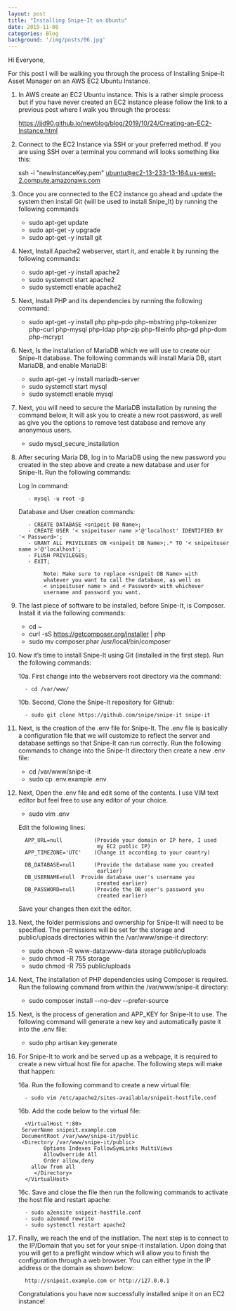 ```yaml
---
layout: post
title: "Installing Snipe-It on Ubuntu"
date: 2019-11-08
categories: Blog
background: '/img/posts/06.jpg'
---
```


Hi Everyone,

For this post I will be walking you through the process of Installing Snipe-It Asset Manager on an AWS EC2 Ubuntu Instance.

1. In AWS create an EC2 Ubuntu instance. This is a rather simple process but if you have never created an EC2 instance please follow the link to a previous post where I walk you through the process:

     https://jjd90.github.io/newblog/blog/2019/10/24/Creating-an-EC2-Instance.html

2. Connect to the EC2 Instance via SSH or your preferred method. If you are using SSH over a terminal you command will looks something like this:

     ssh -i "newInstanceKey.pem" ubuntu@ec2-13-233-13-164.us-west-2.compute.amazonaws.com

3. Once you are connected to the EC2 instance go ahead and update the system then install Git (will be used to install Snipe_It) by running the following commands

     - sudo apt-get update
     - sudo apt-get -y upgrade
     - sudo apt-get -y install git

4. Next, Install Apache2 webserver, start it, and enable it by running the following commands:

     - sudo apt-get -y install apache2
     - sudo systemctl start apache2
     - sudo systemctl enable apache2

5. Next, Install PHP and its dependencies by running the following command:

     - sudo apt-get -y install php php-pdo php-mbstring php-tokenizer php-curl php-mysql php-ldap php-zip php-fileinfo php-gd php-dom php-mcrypt

6. Next, Is the installation of MariaDB which we will use to create our Snipe-It database. The following commands will install Maria DB, start MariaDB, and enable MariaDB:

     - sudo apt-get -y install mariadb-server
     - sudo systemctl start mysql
     - sudo systemctl enable mysql

7. Next, you will need to secure the MariaDB installation by running the command below, It will ask you to create a new root password, as well as give you the options to remove test database and remove any anonymous users.

     - sudo mysql_secure_installation

8. After securing Maria DB, log in to MariaDB using the new password you created in the step above and create a new database and user for Snipe-It. Run the following commands:

     Log In command:

          - mysql -u root -p

     Database and User creation commands:

          - CREATE DATABASE <snipeit DB Name>;
          - CREATE USER '< snipeituser name >'@'localhost' IDENTIFIED BY '< Password>';
          - GRANT ALL PRIVILEGES ON <snipeit DB Name>;.* TO '< snipeituser name >'@'localhost';
          - FLUSH PRIVILEGES;
          - EXIT;

               Note: Make sure to replace <snipeit DB Name> with 
               whatever you want to call the database, as well as 
               < snipeituser name > and < Password> with whichever 
               username and password you want.

9. The last piece of software to be installed, before Snipe-It, is Composer. Install it via the following commands:

     - cd ~
     - curl -sS https://getcomposer.org/installer | php
     - sudo mv composer.phar /usr/local/bin/composer

10. Now it’s time to install Snipe-It using Git (installed in the first step). Run the following commands:

     10a. First change into the webservers root directory via the command:

          - cd /var/www/

     10b. Second, Clone the Snipe-It repository for Github:

          - sudo git clone https://github.com/snipe/snipe-it snipe-it

11. Next, is the creation of the .env file for Snipe-It. The .env file is basically a configuration file that we will customize to reflect the server and database settings so that Snipe-It can run correctly. Run the following commands to change into the Snipe-It directory then create a new .env file:

     - cd /var/www/snipe-it
     - sudo cp .env.example .env

12. Next, Open the .env file and edit some of the contents. I use VIM text editor but feel free to use any editor of your choice. 

     - sudo vim .env

     Edit the following lines:

          APP_URL=null      	(Provide your domain or IP here, I used 
                                 my EC2 public IP)
          APP_TIMEZONE='UTC' 	(Change it according to your country)

          DB_DATABASE=null   	(Provide the database name you created 
                                 earlier)
          DB_USERNAME=null	Provide database user's username you 
                                 created earlier)
          DB_PASSWORD=null   	(Provide the DB user's password you 
                                 created earlier)

     Save your changes then exit the editor.

13. Next, the folder permissions and ownership for Snipe-It will need to be specified. The permissions will be set for the storage and public/uploads directories within the /var/www/snipe-it directory:

     - sudo chown -R www-data:www-data storage public/uploads
     - sudo chmod -R 755 storage
     - sudo chmod -R 755 public/uploads

14. Next, The installation of PHP dependencies using Composer is required. Run the following command from within the /var/www/snipe-it directory:

     - sudo composer install --no-dev --prefer-source

15. Next, is the process of generation and APP_KEY for Snipe-It to use. The following command will generate a new key and automatically paste it into the .env file:

     - sudo php artisan key:generate

16. For Snipe-It to work and be served up as a webpage, it is required to create a new virtual host file for apache. The following steps will make that happen:

     16a. Run the following command to create a new virtual file:

          - sudo vim /etc/apache2/sites-available/snipeit-hostfile.conf

     16b. Add the code below to the virtual file:

          <VirtualHost *:80>
  	     ServerName snipeit.example.com
   	     DocumentRoot /var/www/snipe-it/public
  	     <Directory /var/www/snipe-it/public>
        		Options Indexes FollowSymLinks MultiViews
        		AllowOverride All
        		Order allow,deny
       		allow from all
    	     </Directory>
          </VirtualHost>

     16c. Save and close the file then run the following commands to activate the host file and restart apache:

          - sudo a2ensite snipeit-hostfile.conf
          - sudo a2enmod rewrite
          - sudo systemctl restart apache2

17. Finally, we reach the end of the instllation. The next step is to connect to the IP/Domain that you set for your snipe-it installation. Upon doing that you will get to a preflight window which will allow you to finish the configuration through a web browser. You can either type in the IP address or the domain as shown below:

          http://snipeit.example.com or http://127.0.0.1 

     Congratulations you have now successfully installed snipe it on an EC2 instance!
